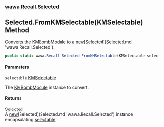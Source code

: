 ### [wawa.Recall](wawa.Recall.md 'wawa.Recall').[Selected](Selected.md 'wawa.Recall.Selected')

## Selected.FromKMSelectable(KMSelectable) Method

Converts the [KMBombModule](https://docs.microsoft.com/en-us/dotnet/api/KMBombModule 'KMBombModule') to a [new](https://docs.microsoft.com/en-us/dotnet/csharp/language-reference/keywords/new 'https://docs.microsoft.com/en-us/dotnet/csharp/language-reference/keywords/new')[Selected](Selected.md 'wawa.Recall.Selected').

```csharp
public static wawa.Recall.Selected FromKMSelectable(KMSelectable selectable);
```
#### Parameters

<a name='wawa.Recall.Selected.FromKMSelectable(KMSelectable).selectable'></a>

`selectable` [KMSelectable](https://docs.microsoft.com/en-us/dotnet/api/KMSelectable 'KMSelectable')

The [KMBombModule](https://docs.microsoft.com/en-us/dotnet/api/KMBombModule 'KMBombModule') instance to convert.

#### Returns
[Selected](Selected.md 'wawa.Recall.Selected')  
A [new](https://docs.microsoft.com/en-us/dotnet/csharp/language-reference/keywords/new 'https://docs.microsoft.com/en-us/dotnet/csharp/language-reference/keywords/new')[Selected](Selected.md 'wawa.Recall.Selected') instance encapsulating [selectable](Selected.FromKMSelectable(KMSelectable).md#wawa.Recall.Selected.FromKMSelectable(KMSelectable).selectable 'wawa.Recall.Selected.FromKMSelectable(KMSelectable).selectable').